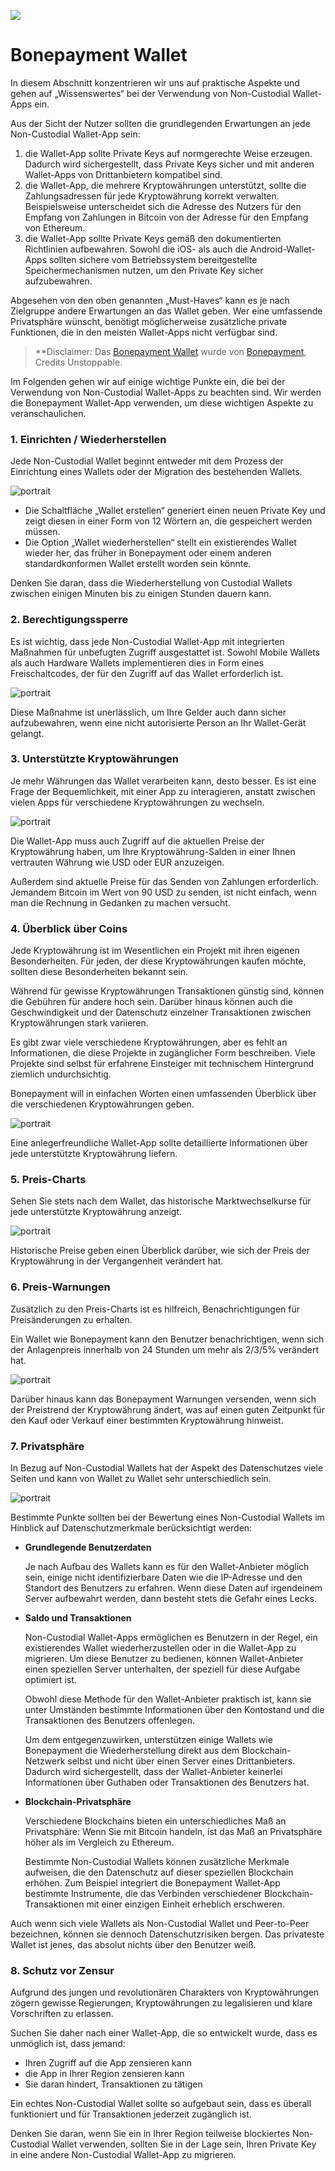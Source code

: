 ![](../images/05-main-l.png)

# Bonepayment Wallet

In diesem Abschnitt konzentrieren wir uns auf praktische Aspekte und gehen auf „Wissenswertes“ bei der Verwendung von Non-Custodial Wallet-Apps ein.

Aus der Sicht der Nutzer sollten die grundlegenden Erwartungen an jede Non-Custodial Wallet-App sein:

1. die Wallet-App sollte Private Keys auf normgerechte Weise erzeugen. Dadurch wird sichergestellt, dass Private Keys sicher und mit anderen Wallet-Apps von Drittanbietern kompatibel sind.
2. die Wallet-App, die mehrere Kryptowährungen unterstützt, sollte die Zahlungsadressen für jede Kryptowährung korrekt verwalten. Beispielsweise unterscheidet sich die Adresse des Nutzers für den Empfang von Zahlungen in Bitcoin von der Adresse für den Empfang von Ethereum.
3. die Wallet-App sollte Private Keys gemäß den dokumentierten Richtlinien aufbewahren. Sowohl die iOS- als auch die Android-Wallet-Apps sollten sichere vom Betriebssystem bereitgestellte Speichermechanismen nutzen, um den Private Key sicher aufzubewahren.

Abgesehen von den oben genannten „Must-Haves“ kann es je nach Zielgruppe andere Erwartungen an das Wallet geben. Wer eine umfassende Privatsphäre wünscht, benötigt möglicherweise zusätzliche private Funktionen, die in den meisten Wallet-Apps nicht verfügbar sind.

> **Disclaimer: Das [Bonepayment Wallet](https://bonepayment.com) wurde von [Bonepayment](https://bonepayment.com), Credits Unstoppable.

Im Folgenden gehen wir auf einige wichtige Punkte ein, die bei der Verwendung von Non-Custodial Wallet-Apps zu beachten sind. Wir werden die Bonepayment Wallet-App verwenden, um diese wichtigen Aspekte zu veranschaulichen.

### 1. Einrichten / Wiederherstellen 

Jede Non-Custodial Wallet beginnt entweder mit dem Prozess der Einrichtung eines Wallets oder der Migration des bestehenden Wallets.

![portrait](../images/05-02-s.png)

- Die Schaltfläche „Wallet erstellen“ generiert einen neuen Private Key und zeigt diesen in einer Form von 12 Wörtern an, die gespeichert werden müssen.
- Die Option „Wallet wiederherstellen“ stellt ein existierendes Wallet wieder her, das früher in Bonepayment oder einem anderen standardkonformen Wallet erstellt worden sein könnte.
	
Denken Sie daran, dass die Wiederherstellung von Custodial Wallets zwischen einigen Minuten bis zu einigen Stunden dauern kann.

### 2. Berechtigungssperre

Es ist wichtig, dass jede Non-Custodial Wallet-App mit integrierten Maßnahmen für unbefugten Zugriff ausgestattet ist. Sowohl Mobile Wallets als auch Hardware Wallets implementieren dies in Form eines Freischaltcodes, der für den Zugriff auf das Wallet erforderlich ist.

![portrait](../images/05-03-s.png)

Diese Maßnahme ist unerlässlich, um Ihre Gelder auch dann sicher aufzubewahren, wenn eine nicht autorisierte Person an Ihr Wallet-Gerät gelangt.

### 3. Unterstützte Kryptowährungen
       
Je mehr Währungen das Wallet verarbeiten kann, desto besser. Es ist eine Frage der Bequemlichkeit, mit einer App zu interagieren, anstatt zwischen vielen Apps für verschiedene Kryptowährungen zu wechseln.

![portrait](../images/05-04-s.png)

Die Wallet-App muss auch Zugriff auf die aktuellen Preise der Kryptowährung haben, um Ihre Kryptowährung-Salden in einer Ihnen vertrauten Währung wie USD oder EUR anzuzeigen.

Außerdem sind aktuelle Preise für das Senden von Zahlungen erforderlich. Jemandem Bitcoin im Wert von 90 USD zu senden, ist nicht einfach, wenn man die Rechnung in Gedanken zu machen versucht.

### 4. Überblick über Coins

Jede Kryptowährung ist im Wesentlichen ein Projekt mit ihren eigenen Besonderheiten. Für jeden, der diese Kryptowährungen kaufen möchte, sollten diese Besonderheiten bekannt sein.

Während für gewisse Kryptowährungen Transaktionen günstig sind, können die Gebühren für andere hoch sein. Darüber hinaus können auch die Geschwindigkeit und der Datenschutz einzelner Transaktionen zwischen Kryptowährungen stark variieren.

Es gibt zwar viele verschiedene Kryptowährungen, aber es fehlt an Informationen, die diese Projekte in zugänglicher Form beschreiben. Viele Projekte sind selbst für erfahrene Einsteiger mit technischem Hintergrund ziemlich undurchsichtig.

Bonepayment will in einfachen Worten einen umfassenden Überblick über die verschiedenen Kryptowährungen geben.

![portrait](../images/05-05-s.png)

Eine anlegerfreundliche Wallet-App sollte detaillierte Informationen über jede unterstützte Kryptowährung liefern.

### 5. Preis-Charts

Sehen Sie stets nach dem Wallet, das historische Marktwechselkurse für jede unterstützte Kryptowährung anzeigt.

![portrait](../images/05-06-s.png)

Historische Preise geben einen Überblick darüber, wie sich der Preis der Kryptowährung in der Vergangenheit verändert hat.

### 6. Preis-Warnungen

Zusätzlich zu den Preis-Charts ist es hilfreich, Benachrichtigungen für Preisänderungen zu erhalten.

Ein Wallet wie Bonepayment kann den Benutzer benachrichtigen, wenn sich der Anlagenpreis innerhalb von 24 Stunden um mehr als 2/3/5% verändert hat.

![portrait](../images/05-07-s.png)

Darüber hinaus kann das Bonepayment Warnungen versenden, wenn sich der Preistrend der Kryptowährung ändert, was auf einen guten Zeitpunkt für den Kauf oder Verkauf einer bestimmten Kryptowährung hinweist.

### 7. Privatsphäre

In Bezug auf Non-Custodial Wallets hat der Aspekt des Datenschutzes viele Seiten und kann von Wallet zu Wallet sehr unterschiedlich sein.

![portrait](../images/05-08-s.png)

Bestimmte Punkte sollten bei der Bewertung eines Non-Custodial Wallets im Hinblick auf Datenschutzmerkmale berücksichtigt werden:

- **Grundlegende Benutzerdaten**
    
    Je nach Aufbau des Wallets kann es für den Wallet-Anbieter möglich sein, einige nicht identifizierbare Daten wie die IP-Adresse und den Standort des Benutzers zu erfahren. Wenn diese Daten auf irgendeinem Server aufbewahrt werden, dann besteht stets die Gefahr eines Lecks.
    
- **Saldo und Transaktionen**

    Non-Custodial Wallet-Apps ermöglichen es Benutzern in der Regel, ein existierendes Wallet wiederherzustellen oder in die Wallet-App zu migrieren. Um diese Benutzer zu bedienen, können Wallet-Anbieter einen speziellen Server unterhalten, der speziell für diese Aufgabe optimiert ist.
    
    Obwohl diese Methode für den Wallet-Anbieter praktisch ist, kann sie unter Umständen bestimmte Informationen über den Kontostand und die Transaktionen des Benutzers offenlegen.
    
    Um dem entgegenzuwirken, unterstützen einige Wallets wie Bonepayment die Wiederherstellung direkt aus dem Blockchain-Netzwerk selbst und nicht über einen Server eines Drittanbieters. Dadurch wird sichergestellt, dass der Wallet-Anbieter keinerlei Informationen über Guthaben oder Transaktionen des Benutzers hat.
    
- **Blockchain-Privatsphäre**

    Verschiedene Blockchains bieten ein unterschiedliches Maß an Privatsphäre: Wenn Sie mit Bitcoin handeln, ist das Maß an Privatsphäre höher als im Vergleich zu Ethereum.
    
    Bestimmte Non-Custodial Wallets können zusätzliche Merkmale aufweisen, die den Datenschutz auf dieser speziellen Blockchain erhöhen. Zum Beispiel integriert die Bonepayment Wallet-App bestimmte Instrumente, die das Verbinden verschiedener Blockchain-Transaktionen mit einer einzigen Einheit erheblich erschweren.
    
Auch wenn sich viele Wallets als Non-Custodial Wallet und Peer-to-Peer bezeichnen, können sie dennoch Datenschutzrisiken bergen. Das privateste Wallet ist jenes, das absolut nichts über den Benutzer weiß.

### 8. Schutz vor Zensur

Aufgrund des jungen und revolutionären Charakters von Kryptowährungen zögern gewisse Regierungen, Kryptowährungen zu legalisieren und klare Vorschriften zu erlassen.

Suchen Sie daher nach einer Wallet-App, die so entwickelt wurde, dass es unmöglich ist, dass jemand:

- Ihren Zugriff auf die App zensieren kann
- die App in Ihrer Region zensieren kann
- Sie daran hindert, Transaktionen zu tätigen

Ein echtes Non-Custodial Wallet sollte so aufgebaut sein, dass es überall funktioniert und für Transaktionen jederzeit zugänglich ist.

Denken Sie daran, wenn Sie ein in Ihrer Region teilweise blockiertes Non-Custodial Wallet verwenden, sollten Sie in der Lage sein, Ihren Private Key in eine andere Non-Custodial Wallet-App zu migrieren.
